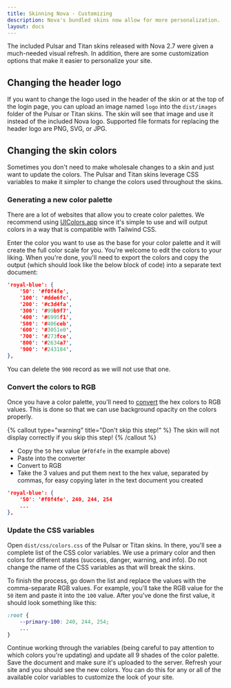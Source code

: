 ```yaml
---
title: Skinning Nova - Customizing
description: Nova's bundled skins now allow for more personalization.
layout: docs
---
```


The included Pulsar and Titan skins released with Nova 2.7 were given a much-needed visual refresh. In addition, there are some customization options that make it easier to personalize your site.

## Changing the header logo

If you want to change the logo used in the header of the skin or at the top of the login page, you can upload an image named `logo` into the `dist/images` folder of the Pulsar or Titan skins. The skin will see that image and use it instead of the included Nova logo. Supported file formats for replacing the header logo are PNG, SVG, or JPG.

## Changing the skin colors

Sometimes you don't need to make wholesale changes to a skin and just want to update the colors. The Pulsar and Titan skins leverage CSS variables to make it simpler to change the colors used throughout the skins.

### Generating a new color palette

There are a lot of websites that allow you to create color palettes. We recommend using [UIColors.app](https://uicolors.app/create) since it's simple to use and will output colors in a way that is compatible with Tailwind CSS.

Enter the color you want to use as the base for your color palette and it will create the full color scale for you. You're welcome to edit the colors to your liking. When you're done, you'll need to export the colors and copy the output (which should look like the below block of code) into a separate text document:

```json
'royal-blue': {
    '50': '#f0f4fe',
    '100': '#dde6fc',
    '200': '#c3d4fa',
    '300': '#99b9f7',
    '400': '#6995f1',
    '500': '#406ceb',
    '600': '#3051e0',
    '700': '#273fce',
    '800': '#2634a7',
    '900': '#243184',
},
```

You can delete the `900` record as we will not use that one.

### Convert the colors to RGB

Once you have a color palette, you'll need to [convert](https://www.rapidtables.com/convert/color/index.html) the hex colors to RGB values. This is done so that we can use background opacity on the colors properly.

{% callout type="warning" title="Don't skip this step!" %}
The skin will not display correctly if you skip this step!
{% /callout %}

- Copy the `50` hex value (`#f0f4fe` in the example above)
- Paste into the converter
- Convert to RGB
- Take the 3 values and put them next to the hex value, separated by commas, for easy copying later in the text document you created

```json
'royal-blue': {
    '50': '#f0f4fe', 240, 244, 254
    ...
},
```

### Update the CSS variables

Open `dist/css/colors.css` of the Pulsar or Titan skins. In there, you'll see a complete list of the CSS color variables. We use a primary color and then colors for different states (success, danger, warning, and info). Do not change the name of the CSS variables as that will break the skins.

To finish the process, go down the list and replace the values with the comma-separate RGB values. For example, you'll take the RGB value for the `50` item and paste it into the `100` value. After you've done the first value, it should look something like this:

```css
:root {
    --primary-100: 240, 244, 254;
    ...
}
```

Continue working through the variables (being careful to pay attention to which colors you're updating) and update all 9 shades of the color palette. Save the document and make sure it's uploaded to the server. Refresh your site and you should see the new colors. You can do this for any or all of the available color variables to customize the look of your site.